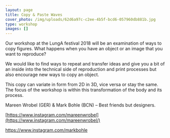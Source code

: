 ```yaml
---
layout: page
title: Copy & Paste Waves
cover_photo: /img/uploads/62d6a97c-c2ee-4b5f-bcd6-057960db881b.jpg
type: workshop
images: []
---
```

Our workshop at the LungA festival 2018 will be an examination of ways to copy figures. What happens when you have an object or an image that you want to reproduce?

We would like to find ways to repeat and transfer ideas and give you a bit of an inside into the technical side of reproduction and print processes but also encourage new ways to copy an object.

This copy can variate in form from 2D in 3D, vice versa or stay the same. The focus of the workshop is within this transformation of the body and its process.

Mareen Wrobel (GER) & Mark Bohle (BCN) – Best friends but designers.

[https://www.instagram.com/mareenwrobel](https://www.instagram.com/mareenwrobel/)

<https://www.instagram.com/markbohle>

